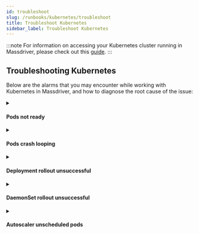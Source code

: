 ```yaml
---
id: troubleshoot
slug: /runbooks/kubernetes/troubleshoot
title: Troubleshoot Kubernetes
sidebar_label: Troubleshoot Kubernetes
---
```


:::note
For information on accessing your Kubernetes cluster running in Massdriver, please check out this [guide](./01-kubernetes-access.md).
:::

## Troubleshooting Kubernetes

Below are the alarms that you may encounter while working with Kubernetes in Massdriver, and how to diagnose the root cause of the issue:

<details>
<summary><h4>Pods not ready</h4></summary>

### Alarm description

`Pods not ready` alarms when one of the pods in your cluster is not ready.

### Diagnosis

To diagnose the issue, you can run the following command:

```bash
kubectl get pods -A                            # Lists all pods in all namespaces
kubectl describe pod <pod-name> -n <namespace> # Describes the pod in detail
```

In the describe output, look at the following sections for clues:

- **Status**: Check if the pod is in the `Running`, `Pending`, `CrashLoopBackOff`, or other state.
- **Conditions**: Look for any conditions that are not `True`, such as `Ready`, `Initialized`, `ContainersReady`, etc.
- **Containers**: Check if the container is in the `Running`, `Terminated`, or `Waiting` state. Look at the `Restart Count` and `Last State` for more information.
- **Events**: Look at the events section for any error messages or warnings.

</details>

<details>
<summary><h4>Pods crash looping</h4></summary>

### Alarm description

`Pods crash looping` alarms when a pod enters a `CrashLoopBackOff` state. This state indicates that the pod is crashing and restarting repeatedly.

### Diagnosis

To diagnose the issue, you can run the following command:

```bash
kubectl get pods -A                     # Lists all pods in all namespaces
kubectl logs <pod-name> -n <namespace>  # Displays the logs of the pod
```

In the logs, look for any error messages or warnings that might indicate why the pod is crashing.

</details>

<details>
<summary><h4>Deployment rollout unsuccessful</h4></summary>

### Alarm description

`Deployment rollout unsuccessful` alarms when a deployment has not been successfully rolled out.

### Diagnosis

To diagnose the issue, you can run the following command:

```bash
kubectl get deployments -A                     # Lists all deployments in all namespaces
kubectl describe deployment <deployment-name>  # Describes the deployment in detail
```

In the describe output, look at the following sections for clues:

- **Replicas**: Check here to ensure that the numbers for `desired`, `updated`, `total`, and `available` match. If any of them do not match, it indicates that the rollout is incomplete or there were issues with the deployment. If you see any `unavailable`, it means that the desired replicas are not running or accessible, possibly due to pod failures or scheduling problems.
- **Conditions**: Look here to verify that `Progressing` is `True` and set to `NewReplicaSetAvailable`, and that `Available` is `True` and set to `MinimumReplicasAvailable`. If these conditions are not met, it suggests the deployment is stuck or failing to roll out properly.
- **StrategyType**: Verify the deployment strategy to ensure proper configuration. Misconfigurations here could cause delays or failures in the rollout process.
- **NewReplicaSet**: Check here to ensure it's creating the proper number of replicas.
- **Events**: Review this section for any error messages or warnings.

</details>

<details>
<summary><h4>DaemonSet rollout unsuccessful</h4></summary>

### Alarm description

`DaemonSet rollout unsuccessful` alarms when a daemonset has not been successfully rolled out.

### Diagnosis

To diagnose the issue, you can run the following command:

```bash
kubectl get daemonset -A                     # Lists all daemonsets in all namespaces
kubectl describe daemonset <daemonset-name>  # Describes the daemonset in detail
```

In the describe output, look at the following sections for clues:

- **Desired Number of Nodes** and **Current Number of Nodes**: Verify these fields match. If they don't match, the daemonset is not scheduled on all nodes.
- **Number of Nodes Scheduled with Up-to-date pods** and **Desired Number of Nodes Scheduled**: Verify these fields match. If they don't match, it means some nodes are running outdated pods.
- **Pod Status**: Check here for pod states: `# Running / # Waiting / # Succeeded / # Failed`. This indicates potential issues with rollout.
- **Events**: Review this section for any error messages or warnings.
- **Node-Selectors** and **Tolerations**: Review this section for node placement configurations. Misconfigurations here could prevent the daemonset from being scheduled on certain nodes.

</details>

<details>
<summary><h4>Autoscaler unscheduled pods</h4></summary>

### Alarm description

`Autoscaler unscheduled pods` alarms when the autoscaler is unable to schedule pods (cannot be placed) and the autoscaler is unable to resolve the issue.

### Diagnosis

To diagnose the issue, you can run the following command:

```bash
kubectl get pods -A                             # Lists all pods in all namespaces
kubectl describe pod <pod-name> -n <namespace>  # Describes the pod in detail
```

In the describe output, look at the following sections for clues:

- **Status**: Ensure the pod is in a `Running` state. If it's in a `Pending` state, it means the pod is not scheduled.
- **Conditions**: Look for any conditions that are not `True`, such as `Ready`, `Initialized`, `ContainersReady`, etc.
- **Node-Selectors** and **Tolerations**: Check if the pod has node selectors or tolerations that prevent it from being scheduled on any node.
- **Requests**: Check if the pod requests are too high for the available resources in the cluster.
- **Events**: Look at the events section for any error messages or warnings.

</details>
